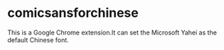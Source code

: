 # comicsansforchinese
This is a Google Chrome extension.It can set  the Microsoft Yahei as the default Chinese font.
